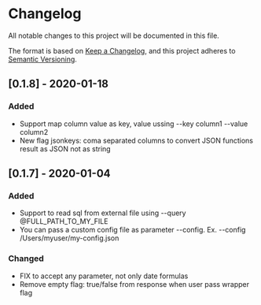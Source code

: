 # Changelog
All notable changes to this project will be documented in this file.

The format is based on [Keep a Changelog](https://keepachangelog.com/en/1.0.0/),
and this project adheres to [Semantic Versioning](https://semver.org/spec/v2.0.0.html).

## [0.1.8] - 2020-01-18

### Added
- Support map column value as key, value ussing --key column1 --value column2
- New flag jsonkeys: coma separated columns to convert JSON functions result as JSON not as string

## [0.1.7] - 2020-01-04

### Added
- Support to read sql from external file using --query @FULL_PATH_TO_MY_FILE
- You can pass a custom config file as parameter --config. Ex. --config /Users/myuser/my-config.json

### Changed
- FIX to accept any parameter, not only date formulas
- Remove empty flag: true/false from response when user pass wrapper flag
